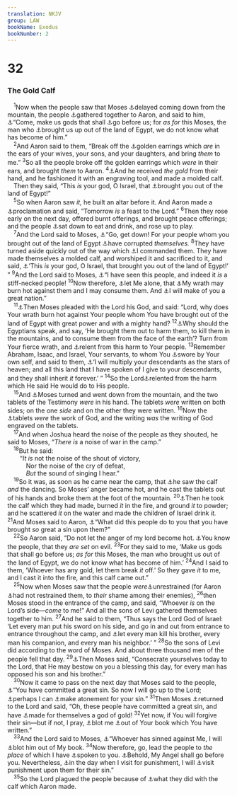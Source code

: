 ```yaml
---
translation: NKJV
group: LAW
bookName: Exodus 
bookNumber: 2
---
```


<div class="title"><h1>32</h1><h3>The Gold Calf</h3></div>
<span class="verse xu_32_1"> <sup>1</sup>Now when the people saw that Moses <a data-toggle="tooltip" data-placement="bottom" title="Ex. 24:18; Deut. 9:9–12">⚓</a>delayed coming down from the mountain, the people <a data-toggle="tooltip" data-placement="bottom" title="Ex. 17:1–3">⚓</a>gathered together to Aaron, and said to him, <a data-toggle="tooltip" data-placement="bottom" title="Acts 7:40">⚓</a>“Come, make us gods that shall <a data-toggle="tooltip" data-placement="bottom" title="Ex. 13:21">⚓</a>go before us; for <i>as</i> <i>for</i> this Moses, the man who <a data-toggle="tooltip" data-placement="bottom" title="Ex. 32:8">⚓</a>brought us up out of the land of Egypt, we do not know what has become of him.”<br/></span>
<span class="verse xu_32_2"> <sup>2</sup>And Aaron said to them, “Break off the <a data-toggle="tooltip" data-placement="bottom" title="Ex. 11:2; 35:22; Judg. 8:24–27">⚓</a>golden earrings which <i>are</i> in the ears of your wives, your sons, and your daughters, and bring <i>them</i> to me.” </span>
<span class="verse xu_32_3"><sup>3</sup>So all the people broke off the golden earrings which <i>were</i> in their ears, and brought <i>them</i> to Aaron. </span>
<span class="verse xu_32_4"><sup>4</sup><a data-toggle="tooltip" data-placement="bottom" title="Ex. 20:3, 4, 23; Deut. 9:16; Judg. 17:3, 4; 1 Kin. 12:28; Neh. 9:18; Ps. 106:19; Acts 7:41">⚓</a>And he received <i>the</i> <i>gold</i> from their hand, and he fashioned it with an engraving tool, and made a molded calf.<br/> Then they said, “This <i>is</i> your god, O Israel, that <a data-toggle="tooltip" data-placement="bottom" title="Ex. 29:45, 46">⚓</a>brought you out of the land of Egypt!”<br/></span>
<span class="verse xu_32_5"> <sup>5</sup>So when Aaron saw <i>it,</i> he built an altar before it. And Aaron made a <a data-toggle="tooltip" data-placement="bottom" title="Lev. 23:2, 4, 21, 37; 2 Kin. 10:20; 2 Chr. 30:5">⚓</a>proclamation and said, “Tomorrow <i>is</i> a feast to the Lord.” </span>
<span class="verse xu_32_6"><sup>6</sup>Then they rose early on the next day, offered burnt offerings, and brought peace offerings; and the people <a data-toggle="tooltip" data-placement="bottom" title="Ex. 32:17–19; Num. 25:2; 1 Cor. 10:7">⚓</a>sat down to eat and drink, and rose up to play.<br/></span>
<span class="verse xu_32_7"> <sup>7</sup>And the Lord said to Moses, <a data-toggle="tooltip" data-placement="bottom" title="Deut. 9:8–21; Dan. 9:14">⚓</a>“Go, get down! For your people whom you brought out of the land of Egypt <a data-toggle="tooltip" data-placement="bottom" title="Gen. 6:11, 12">⚓</a>have corrupted <i>themselves.</i></span>
<span class="verse xu_32_8"><sup>8</sup>They have turned aside quickly out of the way which <a data-toggle="tooltip" data-placement="bottom" title="Ex. 20:3, 4, 23; Deut. 32:17">⚓</a>I commanded them. They have made themselves a molded calf, and worshiped it and sacrificed to it, and said, <a data-toggle="tooltip" data-placement="bottom" title="1 Kin. 12:28">⚓</a>‘This <i>is</i> your god, O Israel, that brought you out of the land of Egypt!’ ” </span>
<span class="verse xu_32_9"><sup>9</sup>And the Lord said to Moses, <a data-toggle="tooltip" data-placement="bottom" title="Ex. 33:3, 5; 34:9; Deut. 9:6; 2 Chr. 30:8; Is. 48:4; (Acts 7:51)">⚓</a>“I have seen this people, and indeed it <i>is</i> a stiff-necked people! </span>
<span class="verse xu_32_10"><sup>10</sup>Now therefore, <a data-toggle="tooltip" data-placement="bottom" title="Deut. 9:14, 19">⚓</a>let Me alone, that <a data-toggle="tooltip" data-placement="bottom" title="Ex. 22:24">⚓</a>My wrath may burn hot against them and I may consume them. And <a data-toggle="tooltip" data-placement="bottom" title="Num. 14:12">⚓</a>I will make of you a great nation.”<br/></span>
<span class="verse xu_32_11"> <sup>11</sup><a data-toggle="tooltip" data-placement="bottom" title="Deut. 9:18, 26–29">⚓</a>Then Moses pleaded with the Lord his God, and said: “Lord, why does Your wrath burn hot against Your people whom You have brought out of the land of Egypt with great power and with a mighty hand? </span>
<span class="verse xu_32_12"><sup>12</sup><a data-toggle="tooltip" data-placement="bottom" title="Num. 14:13–19; Deut. 9:28; Josh. 7:9">⚓</a>Why should the Egyptians speak, and say, ‘He brought them out to harm them, to kill them in the mountains, and to consume them from the face of the earth’? Turn from Your fierce wrath, and <a data-toggle="tooltip" data-placement="bottom" title="Ex. 32:14">⚓</a>relent from this harm to Your people. </span>
<span class="verse xu_32_13"><sup>13</sup>Remember Abraham, Isaac, and Israel, Your servants, to whom You <a data-toggle="tooltip" data-placement="bottom" title="Gen. 22:16–18; (Heb. 6:13)">⚓</a>swore by Your own self, and said to them, <a data-toggle="tooltip" data-placement="bottom" title="Gen. 12:7; 13:15; 15:7, 18; 22:17; 26:4; 35:11, 12; Ex. 13:5, 11; 33:1">⚓</a>‘I will multiply your descendants as the stars of heaven; and all this land that I have spoken of I give to your descendants, and they shall inherit <i>it</i> forever.’ ” </span>
<span class="verse xu_32_14"><sup>14</sup>So the Lord<a data-toggle="tooltip" data-placement="bottom" title="2 Sam. 24:16">⚓</a>relented from the harm which He said He would do to His people.<br/></span>
<span class="verse xu_32_15"> <sup>15</sup>And <a data-toggle="tooltip" data-placement="bottom" title="Deut. 9:15">⚓</a>Moses turned and went down from the mountain, and the two tablets of the Testimony <i>were</i> in his hand. The tablets <i>were</i> written on both sides; on the one <i>side</i> and on the other they were written. </span>
<span class="verse xu_32_16"><sup>16</sup>Now the <a data-toggle="tooltip" data-placement="bottom" title="Ex. 31:18">⚓</a>tablets <i>were</i> the work of God, and the writing <i>was</i> the writing of God engraved on the tablets.<br/></span>
<span class="verse xu_32_17"> <sup>17</sup>And when Joshua heard the noise of the people as they shouted, he said to Moses, “<i>There</i> <i>is</i> a noise of war in the camp.”<br/></span>
<span class="verse xu_32_18"> <sup>18</sup>But he said:<br/>  “<i>It</i> <i>is</i> not the noise of the shout of victory,<br/>   Nor the noise of the cry of defeat,<br/>   <i>But</i> the sound of singing I hear.”<br/></span>
<span class="verse xu_32_19"> <sup>19</sup>So it was, as soon as he came near the camp, that <a data-toggle="tooltip" data-placement="bottom" title="Deut. 9:16, 17">⚓</a>he saw the calf <i>and</i> the dancing. So Moses’ anger became hot, and he cast the tablets out of his hands and broke them at the foot of the mountain. </span>
<span class="verse xu_32_20"><sup>20</sup><a data-toggle="tooltip" data-placement="bottom" title="Num. 5:17, 24; Deut. 9:21">⚓</a>Then he took the calf which they had made, burned <i>it</i> in the fire, and ground <i>it</i> to powder; and he scattered <i>it</i> on the water and made the children of Israel drink <i>it.</i></span>
<span class="verse xu_32_21"><sup>21</sup>And Moses said to Aaron, <a data-toggle="tooltip" data-placement="bottom" title="Gen. 26:10">⚓</a>“What did this people do to you that you have brought <i>so</i> great a sin upon them?”<br/></span>
<span class="verse xu_32_22"> <sup>22</sup>So Aaron said, “Do not let the anger of my lord become hot. <a data-toggle="tooltip" data-placement="bottom" title="Ex. 14:11; Deut. 9:24">⚓</a>You know the people, that they <i>are</i> <i>set</i> on evil. </span>
<span class="verse xu_32_23"><sup>23</sup>For they said to me, ‘Make us gods that shall go before us; <i>as</i> <i>for</i> this Moses, the man who brought us out of the land of Egypt, we do not know what has become of him.’ </span>
<span class="verse xu_32_24"><sup>24</sup>And I said to them, ‘Whoever has any gold, let them break <i>it</i> off.’ So they gave <i>it</i> to me, and I cast it into the fire, and this calf came out.”<br/></span>
<span class="verse xu_32_25"> <sup>25</sup>Now when Moses saw that the people <i>were</i><a data-toggle="tooltip" data-placement="bottom" title="Ex. 33:4, 5">⚓</a>unrestrained (for Aaron <a data-toggle="tooltip" data-placement="bottom" title="2 Chr. 28:19">⚓</a>had not restrained them, to <i>their</i> shame among their enemies), </span>
<span class="verse xu_32_26"><sup>26</sup>then Moses stood in the entrance of the camp, and said, “Whoever <i>is</i> on the Lord’s side—<i>come</i> to me!” And all the sons of Levi gathered themselves together to him. </span>
<span class="verse xu_32_27"><sup>27</sup>And he said to them, “Thus says the Lord God of Israel: ‘Let every man put his sword on his side, and go in and out from entrance to entrance throughout the camp, and <a data-toggle="tooltip" data-placement="bottom" title="Num. 25:5–13">⚓</a>let every man kill his brother, every man his companion, and every man his neighbor.’ ” </span>
<span class="verse xu_32_28"><sup>28</sup>So the sons of Levi did according to the word of Moses. And about three thousand men of the people fell that day. </span>
<span class="verse xu_32_29"><sup>29</sup><a data-toggle="tooltip" data-placement="bottom" title="Ex. 28:41; 1 Sam. 15:18, 22; Prov. 21:3; Zech. 13:3">⚓</a>Then Moses said, “Consecrate yourselves today to the Lord, that He may bestow on you a blessing this day, for every man has opposed his son and his brother.”<br/></span>
<span class="verse xu_32_30"> <sup>30</sup>Now it came to pass on the next day that Moses said to the people, <a data-toggle="tooltip" data-placement="bottom" title="1 Sam. 12:20, 23">⚓</a>“You have committed a great sin. So now I will go up to the Lord; <a data-toggle="tooltip" data-placement="bottom" title="2 Sam. 16:12">⚓</a>perhaps I can <a data-toggle="tooltip" data-placement="bottom" title="Num. 25:13">⚓</a>make atonement for your sin.” </span>
<span class="verse xu_32_31"><sup>31</sup>Then Moses <a data-toggle="tooltip" data-placement="bottom" title="Deut. 9:18">⚓</a>returned to the Lord and said, “Oh, these people have committed a great sin, and have <a data-toggle="tooltip" data-placement="bottom" title="Ex. 20:23">⚓</a>made for themselves a god of gold! </span>
<span class="verse xu_32_32"><sup>32</sup>Yet now, if You will forgive their sin—but if not, I pray, <a data-toggle="tooltip" data-placement="bottom" title="Ps. 69:28; Is. 4:3; Mal. 3:16; Rom. 9:3">⚓</a>blot me <a data-toggle="tooltip" data-placement="bottom" title="Dan. 12:1; Phil. 4:3; Rev. 3:5; 21:27">⚓</a>out of Your book which You have written.”<br/></span>
<span class="verse xu_32_33"> <sup>33</sup>And the Lord said to Moses, <a data-toggle="tooltip" data-placement="bottom" title="Lev. 23:30; (Ezek. 18:4; 33:2, 14, 15)">⚓</a>“Whoever has sinned against Me, I will <a data-toggle="tooltip" data-placement="bottom" title="Ex. 17:14; Deut. 29:20; Ps. 9:5; Rev. 3:5; 21:27">⚓</a>blot him out of My book. </span>
<span class="verse xu_32_34"><sup>34</sup>Now therefore, go, lead the people to <i>the</i> <i>place</i> of which I have <a data-toggle="tooltip" data-placement="bottom" title="Ex. 3:17">⚓</a>spoken to you. <a data-toggle="tooltip" data-placement="bottom" title="Ex. 23:20; Josh. 5:14">⚓</a>Behold, My Angel shall go before you. Nevertheless, <a data-toggle="tooltip" data-placement="bottom" title="Deut. 32:35; Rom. 2:5, 6">⚓</a>in the day when I visit for punishment, I will <a data-toggle="tooltip" data-placement="bottom" title="Ps. 89:32">⚓</a>visit punishment upon them for their sin.”<br/></span>
<span class="verse xu_32_35"> <sup>35</sup>So the Lord plagued the people because of <a data-toggle="tooltip" data-placement="bottom" title="Neh. 9:18">⚓</a>what they did with the calf which Aaron made.<br/></span>

